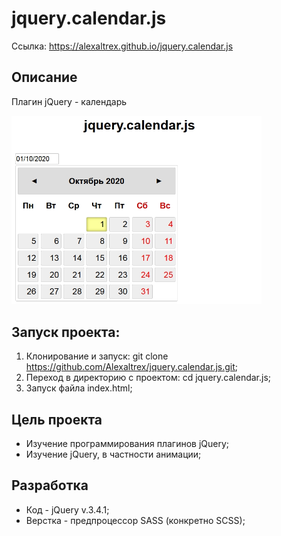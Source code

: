 # jquery.calendar.js
Ссылка: https://alexaltrex.github.io/jquery.calendar.js

## Описание
Плагин jQuery - календарь


<img src="img/gh01.jpg" width="400">

## Запуск проекта:
1. Клонирование и запуск: git clone https://github.com/Alexaltrex/jquery.calendar.js.git;
2. Переход в директорию с проектом: cd jquery.calendar.js;
3. Запуск файла index.html;

## Цель проекта
* Изучение программирования плагинов jQuery;
* Изучение jQuery, в частности анимации;

## Разработка
* Код - jQuery v.3.4.1;
* Верстка - предпроцессор SASS (конкретно SCSS);
